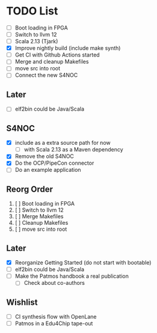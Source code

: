 # TODO List

 - [ ] Boot loading in FPGA
 - [ ] Switch to llvm 12
 - [ ] Scala 2.13 (Tjark)
 - [x] Improve nightly build (include make synth)
 - [ ] Get CI with Github Actions started
 - [ ] Merge and cleanup Makefiles
 - [ ] move src into root
 - [ ] Connect the new S4NOC

## Later

 - [ ] elf2bin could be Java/Scala

 ## S4NOC
 - [x] include as a extra source path for now
   - [ ] with Scala 2.13 as a Maven dependency
 - [x] Remove the old S4NOC
 - [x] Do the OCP/PipeCon connector
 - [ ] Do an example application

## Reorg Order

 1. [ ] Boot loading in FPGA
 2. [ ] Switch to llvm 12
 3. [ ] Merge Makefiles
 4. [ ] Cleanup Makefiles
 5. [ ] move src into root 

## Later

 - [x] Reorganize Getting Started (do not start with bootable)
 - [ ] elf2bin could be Java/Scala
 - [ ] Make the Patmos handbook a real publication
    - [ ] Check about co-authors

## Wishlist

 - [ ] CI synthesis flow with OpenLane
 - [ ] Patmos in a Edu4Chip tape-out
